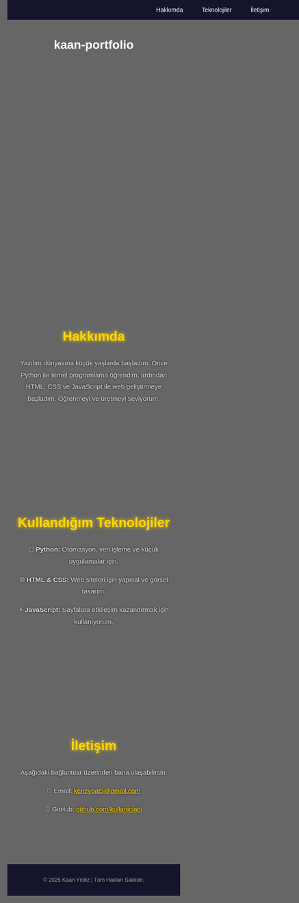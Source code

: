 # kaan-portfolio
<!DOCTYPE html>
<html lang="tr">
<head>
  <meta charset="UTF-8" />
  <meta name="viewport" content="width=device-width, initial-scale=1" />
  <title>Kaan | Geliştirici</title>

  <!-- Google Fontlar -->
  <link href="https://fonts.googleapis.com/css2?family=Orbitron:wght@500&family=Quicksand:wght@400;600&display=swap" rel="stylesheet" />

  <style>
    * {
      margin: 0;
      padding: 0;
      box-sizing: border-box;
    }

    html, body {
      height: 100%;
      font-family: 'Quicksand', sans-serif;
      scroll-behavior: smooth;
      /* Anime karakter arka planı */
      background: url('https://wallpapercave.com/wp/wp7080156.jpg') no-repeat center center fixed;
      background-size: cover;
      color: #fff;
      text-align: center;
      position: relative;
      overflow-x: hidden;
    }

    /* Arka plan koyu ton ile kaplama (okunabilirlik için) */
    body::before {
      content: "";
      position: fixed;
      top: 0; left: 0;
      width: 100%;
      height: 100%;
      background: rgba(0, 0, 0, 0.6);
      z-index: -1;
    }

    nav {
      position: fixed;
      top: 0;
      width: 100%;
      background: rgba(0, 0, 30, 0.8);
      padding: 15px 0;
      z-index: 999;
    }

    nav a {
      color: #fff;
      text-decoration: none;
      margin: 0 20px;
      font-family: 'Orbitron', sans-serif;
      font-size: 1em;
      transition: color 0.3s;
    }

    nav a:hover {
      color: #ffd700;
    }

    header {
      padding: 140px 20px 80px;
      animation: fadeIn 1.5s ease-in-out;
    }

    header h1 {
      font-size: 3em;
      font-family: 'Orbitron', sans-serif;
      text-shadow: 0 0 10px #ffd700;
    }

    header p {
      font-size: 1.2em;
      color: #ccc;
      margin-top: 15px;
      max-width: 700px;
      margin-left: auto;
      margin-right: auto;
      text-shadow: 0 0 8px #000;
    }

    section {
      padding: 100px 20px;
      max-width: 900px;
      margin: auto;
    }

    section h2 {
      font-size: 2.2em;
      color: #ffd700;
      font-family: 'Orbitron', sans-serif;
      margin-bottom: 30px;
      text-shadow: 0 0 8px #ffcc00;
    }

    section p, section ul {
      font-size: 1.1em;
      line-height: 1.8;
      color: #ddd;
      text-shadow: 0 0 4px #000;
    }

    ul {
      list-style: none;
      padding: 0;
    }

    ul li {
      margin: 15px 0;
    }

    footer {
      padding: 30px;
      background: rgba(0, 0, 30, 0.8);
      color: #aaa;
      font-size: 0.9em;
      text-shadow: 0 0 3px #000;
    }

    @keyframes fadeIn {
      from { opacity: 0; transform: translateY(-30px); }
      to { opacity: 1; transform: translateY(0); }
    }

    @media screen and (max-width: 600px) {
      header h1 {
        font-size: 2em;
      }

      nav a {
        margin: 0 10px;
        font-size: 0.9em;
      }

      section h2 {
        font-size: 1.6em;
      }

      section p, section ul {
        font-size: 1em;
      }
    }
  </style>
</head>
<body>

  <nav>
    <a href="#hakkimda">Hakkımda</a>
    <a href="#teknolojiler">Teknolojiler</a>
    <a href="#iletisim">İletişim</a>
  </nav>

  <header>
    <h1>Merhaba, ben Kaan ˚ʚ♡ɞ˚</h1>
    <p>Yazılım geliştiricisi, teknoloji tutkunu ve sürekli öğrenmeye açık biriyim.</p>
  </header>

  <section id="hakkimda">
    <h2>Hakkımda</h2>
    <p>
      Yazılım dünyasına küçük yaşlarda başladım. Önce Python ile temel programlama öğrendim, ardından HTML, CSS ve JavaScript ile web geliştirmeye başladım. Öğrenmeyi ve üretmeyi seviyorum.
    </p>
  </section>

  <section id="teknolojiler">
    <h2>Kullandığım Teknolojiler</h2>
    <ul>
      <li>🐍 <strong>Python:</strong> Otomasyon, veri işleme ve küçük uygulamalar için.</li>
      <li>🌐 <strong>HTML & CSS:</strong> Web siteleri için yapısal ve görsel tasarım.</li>
      <li>⚡ <strong>JavaScript:</strong> Sayfalara etkileşim kazandırmak için kullanıyorum.</li>
    </ul>
  </section>

  <section id="iletisim">
    <h2>İletişim</h2>
    <p>Aşağıdaki bağlantılar üzerinden bana ulaşabilirsin:</p>
    <ul>
      <li>📧 Email: <a href="mailto:kenzyoat5@gmail.com" style="color:#ffd700;">kenzyoat5@gmail.com</a></li>
      <li>🐙 GitHub: <a href="https://github.com/kullaniciadi" target="_blank" style="color:#ffd700;">github.com/kullaniciadi</a></li>
    </ul>
  </section>

  <footer>
    &copy; 2025 Kaan Yıldız | Tüm Hakları Saklıdır.
  </footer>

</body>
</html>
